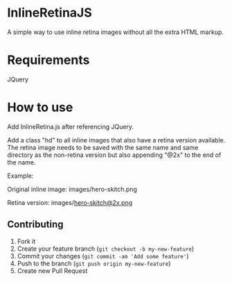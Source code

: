 InlineRetinaJS
==============

A simple way to use inline retina images without all the extra HTML markup.


Requirements
==============

JQuery


How to use
==============

Add InlineRetina.js after referencing JQuery.

Add a class "hd" to all inline images that also have a retina version available. The retina image needs to be saved with the same name and same directory as the non-retina version but also appending "@2x" to the end of the name.

Example:

Original inline image: images/hero-skitch.png

Retina version: images/hero-skitch@2x.png

## Contributing

1. Fork it
2. Create your feature branch (`git checkout -b my-new-feature`)
3. Commit your changes (`git commit -am 'Add some feature'`)
4. Push to the branch (`git push origin my-new-feature`)
5. Create new Pull Request
